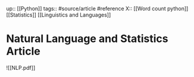 up:: [[Python]]
tags:: #source/article #reference 
X:: [[Word count python]] [[Statistics]] [[Linguistics and Languages]]

# Natural Language and Statistics Article



![[NLP.pdf]]